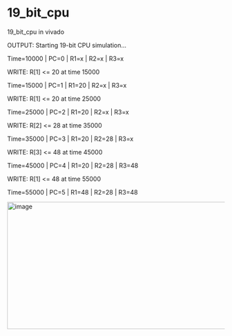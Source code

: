 # 19_bit_cpu
19_bit_cpu in vivado

OUTPUT:
Starting 19-bit CPU simulation...

Time=10000 | PC=0 | R1=x | R2=x | R3=x

WRITE: R[1] <=     20 at time 15000

Time=15000 | PC=1 | R1=20 | R2=x | R3=x

WRITE: R[1] <=     20 at time 25000

Time=25000 | PC=2 | R1=20 | R2=x | R3=x

WRITE: R[2] <=     28 at time 35000

Time=35000 | PC=3 | R1=20 | R2=28 | R3=x

WRITE: R[3] <=     48 at time 45000

Time=45000 | PC=4 | R1=20 | R2=28 | R3=48

WRITE: R[1] <=     48 at time 55000

Time=55000 | PC=5 | R1=48 | R2=28 | R3=48

<img width="770" height="295" alt="image" src="https://github.com/user-attachments/assets/19ebc580-5b92-4308-b4d3-8e77e1d36f2c" />
